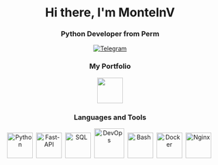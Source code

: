 <!DOCTYPE html>
<html>
<head>
  <style>
    .icon {
        margin: 0 10px;
        filter: drop-shadow(0 0 10px rgba(255, 255, 255, 0.5));
    }

  </style>
</head>
<body>
    <div id="header" align="center">
        <h1>Hi there, I'm MontelnV</h1>
        <h3>Python Developer from Perm</h3>
      <div id="socials" align="center">
        <a href="https://t.me/MontelnV">
          <img src="https://img.shields.io/badge/Telegram-blue?style=for-the-badge&logo=telegram&logoColor=white" alt="Telegram"/>
        </a>
      </div>
      <h3>My Portfolio</h3>
      <a class="icon" href="https://montelnv.github.io/"><img src='https://github.com/MontelnV/MontelnV/assets/139653630/8cf79ff1-f464-4f2f-a5da-44c4fe80d86b' width="60" height="60"></a>
      <h3>Languages and Tools</h3>
      <img src="https://cdn.jsdelivr.net/gh/devicons/devicon@latest/icons/python/python-original.svg" title="Python" width="60" height="60"/>&nbsp;
      <img src="https://cdn.jsdelivr.net/gh/devicons/devicon@latest/icons/fastapi/fastapi-original.svg" title="Fast-API" width="60" height="60"/>&nbsp;
      <img src="https://cdn.jsdelivr.net/gh/devicons/devicon@latest/icons/sqldeveloper/sqldeveloper-original.svg" title="SQL" width="60" height="60"/>&nbsp;
      <img src="https://github.com/MontelnV/MontelnV/assets/139653630/054e1f91-0cfb-4394-ba26-b7004e4d7b8f" title="DevOps" width="70" height="70"/>&nbsp;
      <img src="https://github.com/MontelnV/MontelnV/assets/139653630/f470874b-773b-4405-9136-1245dc96550d" title="Bash" width="60" height="60"/>&nbsp;
      <img src="https://cdn.jsdelivr.net/gh/devicons/devicon@latest/icons/docker/docker-original.svg" title="Docker" width="60" height="60"/>&nbsp;
      <img src="https://github.com/MontelnV/MontelnV/assets/139653630/e7bbd136-8195-4414-bfc2-36d9dfe7e66b" title="Nginx" width="60" height="60"/>&nbsp;
</body>
</html>



